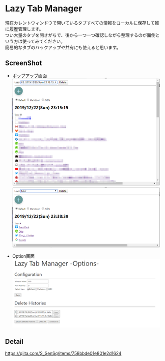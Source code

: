 # Lazy Tab Manager

現在カレントウィンドウで開いているタブすべての情報をローカルに保存して雑に履歴管理します。  
つい大量のタブを開きがちで、後から一つ一つ確認しながら整理するのが面倒という方は使ってみてください。  
簡易的なタブのバックアップや共有にも使えると思います。

## ScreenShot

* ポップアップ画面
  <img src="./images/popup1.png">  
  <img src="./images/popup2.png"> 

* Option画面
  <img src="./images/options.png"> 

## Detail

https://qiita.com/S_SenSq/items/758bbde01e801e2d1624
